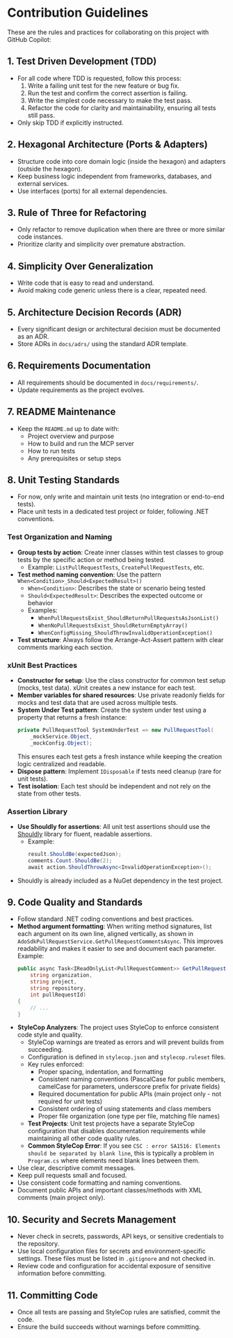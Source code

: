 # Contribution Guidelines

These are the rules and practices for collaborating on this project with GitHub Copilot:

## 1. Test Driven Development (TDD)
- For all code where TDD is requested, follow this process:
  1. Write a failing unit test for the new feature or bug fix.
  2. Run the test and confirm the correct assertion is failing.
  3. Write the simplest code necessary to make the test pass.
  4. Refactor the code for clarity and maintainability, ensuring all tests still pass.
- Only skip TDD if explicitly instructed.

## 2. Hexagonal Architecture (Ports & Adapters)
- Structure code into core domain logic (inside the hexagon) and adapters (outside the hexagon).
- Keep business logic independent from frameworks, databases, and external services.
- Use interfaces (ports) for all external dependencies.

## 3. Rule of Three for Refactoring
- Only refactor to remove duplication when there are three or more similar code instances.
- Prioritize clarity and simplicity over premature abstraction.

## 4. Simplicity Over Generalization
- Write code that is easy to read and understand.
- Avoid making code generic unless there is a clear, repeated need.

## 5. Architecture Decision Records (ADR)
- Every significant design or architectural decision must be documented as an ADR.
- Store ADRs in `docs/adrs/` using the standard ADR template.

## 6. Requirements Documentation
- All requirements should be documented in `docs/requirements/`.
- Update requirements as the project evolves.

## 7. README Maintenance
- Keep the `README.md` up to date with:
  - Project overview and purpose
  - How to build and run the MCP server
  - How to run tests
  - Any prerequisites or setup steps

## 8. Unit Testing Standards
- For now, only write and maintain unit tests (no integration or end-to-end tests).
- Place unit tests in a dedicated test project or folder, following .NET conventions.

### Test Organization and Naming
- **Group tests by action**: Create inner classes within test classes to group tests by the specific action or method being tested.
  - Example: `ListPullRequestTests`, `CreatePullRequestTests`, etc.
- **Test method naming convention**: Use the pattern `When<Condition>_Should<ExpectedResult>()`
  - `When<Condition>`: Describes the state or scenario being tested
  - `Should<ExpectedResult>`: Describes the expected outcome or behavior
  - Examples:
    - `WhenPullRequestsExist_ShouldReturnPullRequestsAsJsonList()`
    - `WhenNoPullRequestsExist_ShouldReturnEmptyArray()`
    - `WhenConfigMissing_ShouldThrowInvalidOperationException()`
- **Test structure**: Always follow the Arrange-Act-Assert pattern with clear comments marking each section.

### xUnit Best Practices
- **Constructor for setup**: Use the class constructor for common test setup (mocks, test data). xUnit creates a new instance for each test.
- **Member variables for shared resources**: Use private readonly fields for mocks and test data that are used across multiple tests.
- **System Under Test pattern**: Create the system under test using a property that returns a fresh instance:
  ```csharp
  private PullRequestTool SystemUnderTest => new PullRequestTool(
      _mockService.Object,
      _mockConfig.Object);
  ```
  This ensures each test gets a fresh instance while keeping the creation logic centralized and readable.
- **Dispose pattern**: Implement `IDisposable` if tests need cleanup (rare for unit tests).
- **Test isolation**: Each test should be independent and not rely on the state from other tests.

### Assertion Library
- **Use Shouldly for assertions**: All unit test assertions should use the [Shouldly](https://shouldly.readthedocs.io/) library for fluent, readable assertions.
  - Example:
    ```csharp
    result.ShouldBe(expectedJson);
    comments.Count.ShouldBe(2);
    await action.ShouldThrowAsync<InvalidOperationException>();
    ```
- Shouldly is already included as a NuGet dependency in the test project.

## 9. Code Quality and Standards
- Follow standard .NET coding conventions and best practices.
- **Method argument formatting**: When writing method signatures, list each argument on its own line, aligned vertically, as shown in `AdoSdkPullRequestService.GetPullRequestCommentsAsync`. This improves readability and makes it easier to see and document each parameter. Example:
  ```csharp
  public async Task<IReadOnlyList<PullRequestComment>> GetPullRequestCommentsAsync(
      string organization,
      string project,
      string repository,
      int pullRequestId)
  {
      // ...
  }
  ```
- **StyleCop Analyzers**: The project uses StyleCop to enforce consistent code style and quality.
  - StyleCop warnings are treated as errors and will prevent builds from succeeding.
  - Configuration is defined in `stylecop.json` and `stylecop.ruleset` files.
  - Key rules enforced:
    - Proper spacing, indentation, and formatting
    - Consistent naming conventions (PascalCase for public members, camelCase for parameters, underscore prefix for private fields)
    - Required documentation for public APIs (main project only - not required for unit tests)
    - Consistent ordering of using statements and class members
    - Proper file organization (one type per file, matching file names)
  - **Test Projects**: Unit test projects have a separate StyleCop configuration that disables documentation requirements while maintaining all other code quality rules.
  - **Common StyleCop Error**: If you see `CSC : error SA1516: Elements should be separated by blank line`, this is typically a problem in `Program.cs` where elements need blank lines between them.
- Use clear, descriptive commit messages.
- Keep pull requests small and focused.
- Use consistent code formatting and naming conventions.
- Document public APIs and important classes/methods with XML comments (main project only).

## 10. Security and Secrets Management
- Never check in secrets, passwords, API keys, or sensitive credentials to the repository.
- Use local configuration files for secrets and environment-specific settings. These files must be listed in `.gitignore` and not checked in.
- Review code and configuration for accidental exposure of sensitive information before committing.

## 11. Committing Code
- Once all tests are passing and StyleCop rules are satisfied, commit the code.
- Ensure the build succeeds without warnings before committing.
